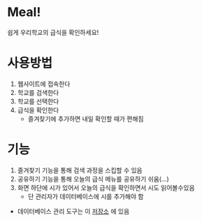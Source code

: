 # Meal!
쉽게 우리학교의 급식을 확인하세요!

# 사용방법
1. 웹사이트에 접속한다
2. 학교를 검색한다
3. 학교를 선택한다
4. 급식을 확인한다
    - 즐겨찾기에 추가하면 내일 확인할 때가 편해짐

# 기능
1. 즐겨찾기 기능을 통해 검색 과정을 스킵할 수 있음
2. 공유하기 기능을 통해 오늘의 급식 메뉴를 공유하기 쉬움(...)
3. 화면 하단에 시가 있어서 오늘의 급식을 확인하면서 시도 읽어볼수있음
    - 단 관리자가 데이터베이스에 시를 추가해야 함

- 데이터베이스 관리 도구는 이 [저장소](https://github.com/chick0/meal_client/) 에 있음
